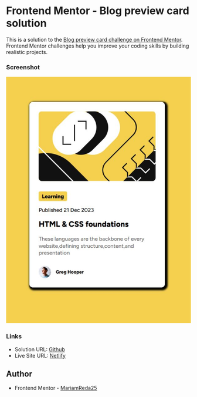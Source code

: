 # Frontend Mentor - Blog preview card solution

This is a solution to the [Blog preview card challenge on Frontend Mentor](https://www.frontendmentor.io/challenges/blog-preview-card-ckPaj01IcS). Frontend Mentor challenges help you improve your coding skills by building realistic projects. 
 
### Screenshot

![](./screenshot.JPG)

### Links

- Solution URL: [Github](https://github.com/MariamReda25/frontend-mentor/tree/main/Blog-Preview-card)
- Live Site URL:  [Netlify](https://blog-preview-card-challenge2.netlify.app/)

 
## Author
 - Frontend Mentor - [MariamReda25](https://www.frontendmentor.io/profile/MariamReda25)
 
